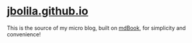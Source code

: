 # [jbolila.github.io](https://jbolila.github.io/)

This is the source of my micro blog, built on
[mdBook](https://rust-lang.github.io/mdBook/), for simplicity and convenience!
